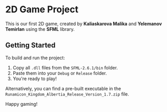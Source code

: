# 2D Game Project

This is our first 2D game, created by **Kaliaskarova Malika** and **Yelemanov Temirlan** using the **SFML** library.

## Getting Started

To build and run the project:
1. Copy all `.dll` files from the `SFML-2.6.1/bin` folder.
2. Paste them into your `Debug` or `Release` folder.
3. You're ready to play!

Alternatively, you can find a pre-built executable in the `Runamicon_Kingdom_Albertia_Release_Version_1.7.zip` file.

Happy gaming!
